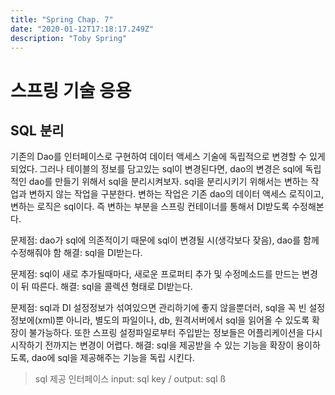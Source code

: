 ```yaml
---
title: "Spring Chap. 7"
date: "2020-01-12T17:18:17.249Z"
description: "Toby Spring"
---
```


# 스프링 기술 응용

## SQL 분리

기존의 Dao를 인터페이스로 구현하여 데이터 액세스 기술에 독립적으로 변경할 수 있게 되었다. 그러나 테이블의 정보를 담고있는 sql이 변경된다면,
dao의 변경은 sql에 독립적인 dao를 만들기 위해서 sql을 분리시켜보자. sql을 분리시키기 위해서는 변하는 작업과 변하지 않는 작업을 구분한다.
변하는 작업은 기존 dao의 데이터 액세스 로직이고, 변하는 로직은 sql이다. 즉 변하는 부분을 스프링 컨테이너를 통해서 DI받도록 수정해본다. 

문제점: dao가 sql에 의존적이기 때문에 sql이 변경될 시(생각보다 잦음), dao를 함께 수정해줘야 함
해결: sql을 DI받는다. 

문제점: sql이 새로 추가될때마다, 새로운 프로퍼티 추가 및 수정메소드를 만드는 변경이 뒤 따른다.
해결: sql을 콜렉션 형태로 DI받는다.

문제점: sql과 DI 설정정보가 섞여있으면 관리하기에 좋지 않을뿐더러, sql을 꼭 빈 설정정보에(xml)뿐 아니라, 별도의 파일이나, db, 원격서버에서 sql을 읽어올 수 있도록 확장이 불가능하다. 또한 스프링 설정파일로부터 주입받는 정보들은 어플리케이션을 다시 시작하기 전까지는 변경이 어렵다.
해결: sql을 제공받을 수 있는 기능을 확장이 용이하도록, dao에 sql을 제공해주는 기능을 독립 시킨다.

> sql 제공 인터페이스 input: sql key / output: sql
ß


